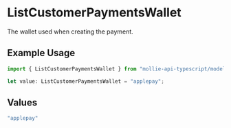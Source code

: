 # ListCustomerPaymentsWallet

The wallet used when creating the payment.

## Example Usage

```typescript
import { ListCustomerPaymentsWallet } from "mollie-api-typescript/models/operations";

let value: ListCustomerPaymentsWallet = "applepay";
```

## Values

```typescript
"applepay"
```